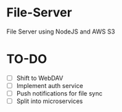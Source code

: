 # File-Server
File Server using NodeJS and AWS S3

# TO-DO
- [ ] Shift to WebDAV
- [ ] Implement auth service
- [ ] Push notifications for file sync
- [ ] Split into microservices

